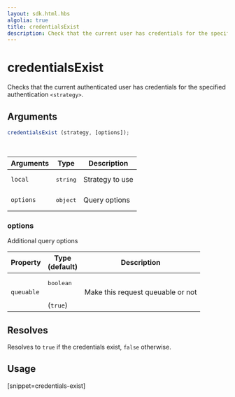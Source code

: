```yaml
---
layout: sdk.html.hbs
algolia: true
title: credentialsExist
description: Check that the current user has credentials for the specified strategy
---
```


# credentialsExist

Checks that the current authenticated user has credentials for the specified authentication `<strategy>`.

## Arguments

```javascript
credentialsExist (strategy, [options]);
```

<br/>

| Arguments    | Type    | Description
|--------------|---------|-------------
| `local` | <pre>string</pre> | Strategy to use
| `options` | <pre>object</pre> | Query options

### **options**

Additional query options

| Property     | Type<br/>(default)    | Description   |
| -------------- | --------- | ------------- |
|  `queuable`  |  <pre>boolean</pre> <br/>(`true`) |  Make this request queuable or not  |


## Resolves

Resolves to `true` if the credentials exist, `false` otherwise.

## Usage

[snippet=credentials-exist]
